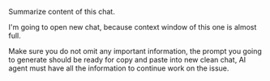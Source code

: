 Summarize content of this chat.

I'm going to open new chat, because context window of this one is almost full.

Make sure you do not omit any important information, the prompt you going to generate should be ready for copy and paste into new clean chat, AI agent must have all the information to continue work on the issue.